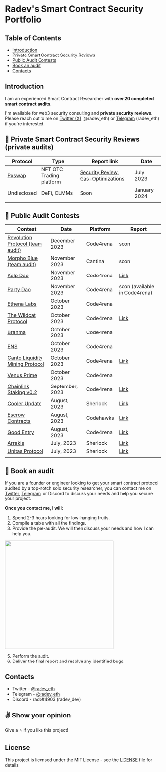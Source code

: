 # Radev's Smart Contract Security Portfolio

## Table of Contents
 - [Introduction](#introduction)
 - [Private Smart Contract Security Reviews](#private-smart-contract-security-reviews-private-audits)
 - [Public Audit Contests](#public-audit-contests)
 - [Book an audit](#book-an-audit)
 - [Contacts](#contacts)

## Introduction
I am an experienced Smart Contract Researcher with **over 20 completed smart contract audits**.

I'm available for web3 security consulting and **private security reviews**. Please reach out to me on [Twitter (X)](https://twitter.com/radev_eth) (@radev_eth) or [Telegram](https://t.me/radev_eth) (radev_eth) if you're interested.

## :hammer: Private Smart Contract Security Reviews (private audits)

| Protocol                                    | Type                                                                            | Report link                                                                                            | Date      |
| ------------------------------------------- | ------------------------------------------------------------------------------- | ------------------------------------------------------------------------------------------------------ | --------- |
| [Pxswap](https://www.pxswap.xyz/)           | NFT OTC Trading platform                                                        |  [Security Review](https://github.com/radeveth/web3-security-portfolio/blob/main/private-audits/pxwap/pxswap-security-review.md), [Gas-Optimizations](https://github.com/radeveth/web3-security-portfolio/blob/main/private-audits/pxwap/pxswap-gas-optimizations-report.md)  | July 2023 |
| Undisclosed                                 |  DeFi, CLMMs	                                                                   | Soon                                                                                                   | January 2024 |
|                                             |                                                                                 |                                                                                                        |           |

## :hammer: Public Audit Contests

| Contest                                                                                                       | Date             | Platform  | Report                                                             |
| ------------------------------------------------------------------------------------------------------------- | ---------------- | --------- | ------------------------------------------------------------------------------------------------------------------------------ |
| [Revolution Protocol (team audit)](https://code4rena.com/audits/2023-12-revolution-protocol#top)              | December 2023    | Code4rena | soon                                                                                                                           |
| [Morpho Blue (team audit)]()                                                                                  | November 2023    | Cantina   | soon                                                                                                                           |
| [Kelp Dao](https://code4rena.com/audits/2023-11-kelp-dao-rseth#top)                                           | November 2023    | Code4rena | [Link](https://github.com/radeveth/web3-security-portfolio/blob/main/contest-audits/kelp-dao-report.md)                        |
| [Party Dao](https://code4rena.com/audits/2023-10-party-protocol#top)                                          | November 2023    | Code4rena | soon (available in Code4rena)                                                                                                  |
| [Ethena Labs](https://code4rena.com/audits/2023-10-ethena-labs#top)                                           | October 2023     | Code4rena |                                                                                                                                |
| [The Wildcat Protocol](https://code4rena.com/audits/2023-10-the-wildcat-protocol#top)                         | October 2023     | Code4rena | [Link](https://github.com/radeveth/web3-security-portfolio/blob/main/contest-audits/the-wildcat-protocol-report.md)            |
| [Brahma](https://code4rena.com/audits/2023-10-brahma#top)                                                     | October 2023     | Code4rena |                                                                                                                                |
| [ENS](https://code4rena.com/audits/2023-10-ens#top)                                                           | October 2023     | Code4rena |                                                                                                                                |
| [Canto Liquidity Mining Protocol](https://code4rena.com/audits/2023-10-canto-liquidity-mining-protocol#top)   | October 2023     | Code4rena | [Link](https://github.com/radeveth/web3-security-portfolio/blob/main/contest-audits/canto-liquidity-mining-protocol-report.md) |
| [Venus Prime](https://code4rena.com/audits/2023-09-venus-prime#top)                                           | October 2023     | Code4rena |                                                                                                                                |
| [Chainlink Staking v0.2](https://code4rena.com/audits/2023-08-chainlink-staking-v02#top)                      | September, 2023  | Code4rena | [Link](https://github.com/radeveth/web3-security-portfolio/blob/main/contest-audits/chainlink-staking-v2-report.md)            |           
| [Cooler Update](https://audits.sherlock.xyz/contests/107)                                                     | August, 2023     | Sherlock  | [Link](https://github.com/radeveth/web3-security-portfolio/blob/main/contest-audits/cooler-update-report.md)                   |
| [Escrow Contracts](https://www.codehawks.com/contests/cljyfxlc40003jq082s0wemya)                              | August, 2023     | Codehawks | [Link](https://github.com/radeveth/web3-security-portfolio/blob/main/contest-audits/escrow-contracts-report.md)                |
| [Good Entry](https://code4rena.com/audits/2023-08-good-entry#top)                                             | August, 2023     | Code4rena | [Link](https://github.com/radeveth/web3-security-portfolio/blob/main/contest-audits/good-entry-report.md)                      |
| [Arrakis](https://audits.sherlock.xyz/contests/86)                                                            | July, 2023       | Sherlock  | [Link](https://github.com/radeveth/web3-security-portfolio/blob/main/contest-audits/arrakis-report.md)                         |
| [Unitas Protocol](https://audits.sherlock.xyz/contests/73)                                                    | July, 2023       | Sherlock  | [Link](https://github.com/radeveth/web3-security-portfolio/blob/main/contest-audits/unitas-protocol-report.md)                 |
|                                                                                                               |                  |           |                                                                                                                                |


## :hammer: Book an audit
If you are a founder or engineer looking to get your smart contract protocol audited by a top-notch solo security researcher, you can contact me on [Twitter](https://twitter.com/radev_eth), [Telegram](https://t.me/radev_eth), or Discord to discuss your needs and help you secure your project.

**Once you contact me, I will:**
1. Spend 2-3 hours looking for low-hanging fruits.
2. Compile a table with all the findings.
3. Provide the pre-audit. We will then discuss your needs and how I can help you.
<img src="https://github.com/radeveth/private-audits/assets/88380154/e276ddc1-1121-4ff4-9931-ac593d9e0012" width="350"/>
   
5. Perform the audit.
6. Deliver the final report and resolve any identified bugs.


## Contacts

- Twitter - [@radev_eth](https://twitter.com/radev_eth)
- Telegram - [@radev_eth](https://t.me/radev_eth)
- Discord - rado#4903 (radev_dev)


## :v: Show your opinion
Give a :star: if you like this project!


## License
This project is licensed under the MIT License - see the [LICENSE](LICENSE) file for details
